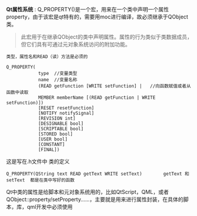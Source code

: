 **Qt属性系统** : Q_PROPERTY()是一个宏，用来在一个类中声明一个属性property，由于该宏是qt特有的，需要用moc进行编译，故必须继承于QObject类。

> 此宏用于在继承QObject的类中声明属性。属性的行为类似于类数据成员，但它们具有可通过元对象系统访问的附加功能。


```
类型，属性名和READ（读）方法是必须的

Q_PROPERTY(
            type  //变量类型
            name  //变量名称
            (READ getFunction [WRITE setFunction] |   //向函数赋值或者从函数中读取
            MEMBER memberName [(READ getFunction | WRITE setFunction)])
            [RESET resetFunction]
            [NOTIFY notifySignal]
            [REVISION int]
            [DESIGNABLE bool]
            [SCRIPTABLE bool]
            [STORED bool]
            [USER bool]
            [CONSTANT]
            [FINAL])
```       


这是写在.h文件中 类的定义  
```
Q_PROPERTY(QString text READ getText WRITE setText)        getText 和 setText  都是在类中写好的函数
```
Qt中类的属性是给脚本和元对象系统用的，比如QtScript，QML，或者QObject::property/setProperty……，主要就是用来进行属性封装，在具体的脚本，库，qml开发中必须使用